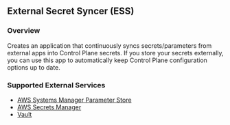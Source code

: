 ## External Secret Syncer (ESS)

### Overview
Creates an application that continuously syncs secrets/parameters from external apps into Control Plane secrets. If you store your secrets externally, you can use this app to automatically keep Control Plane configuration options up to date. 


### Supported External Services
- [AWS Systems Manager Parameter Store](https://docs.aws.amazon.com/systems-manager/latest/userguide/systems-manager-parameter-store.html)
- [AWS Secrets Manager](https://aws.amazon.com/secrets-manager/)
- [Vault](https://www.hashicorp.com/en/products/vault)